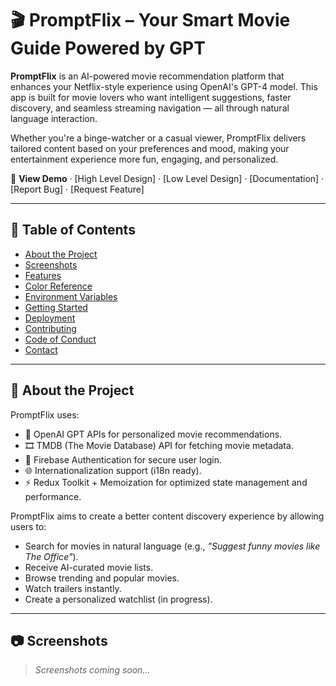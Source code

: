 # 🎬 PromptFlix – Your Smart Movie Guide Powered by GPT

**PromptFlix** is an AI-powered movie recommendation platform that enhances your Netflix-style experience using OpenAI's GPT-4 model. This app is built for movie lovers who want intelligent suggestions, faster discovery, and seamless streaming navigation — all through natural language interaction.

Whether you're a binge-watcher or a casual viewer, PromptFlix delivers tailored content based on your preferences and mood, making your entertainment experience more fun, engaging, and personalized.

🚀 **View Demo** · [High Level Design] · [Low Level Design] · [Documentation] · [Report Bug] · [Request Feature]

---

## 📔 Table of Contents

- [About the Project](#-about-the-project)
- [Screenshots](#-screenshots)
- [Features](#-features)
- [Color Reference](#-color-reference)
- [Environment Variables](#-environment-variables)
- [Getting Started](#-getting-started)
- [Deployment](#-deployment)
- [Contributing](#-contributing)
- [Code of Conduct](#-code-of-conduct)
- [Contact](#-contact)

---

## 🌟 About the Project

PromptFlix uses:
- 🔮 OpenAI GPT APIs for personalized movie recommendations.
- 🎞️ TMDB (The Movie Database) API for fetching movie metadata.
- 🔐 Firebase Authentication for secure user login.
- 🌐 Internationalization support (i18n ready).
- ⚡ Redux Toolkit + Memoization for optimized state management and performance.

PromptFlix aims to create a better content discovery experience by allowing users to:
- Search for movies in natural language (e.g., _"Suggest funny movies like The Office"_).
- Receive AI-curated movie lists.
- Browse trending and popular movies.
- Watch trailers instantly.
- Create a personalized watchlist (in progress).

---

## 📷 Screenshots

> _Screenshots coming soon..._

<!-- Paste your screenshots here -->
